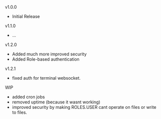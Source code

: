 v1.0.0

- Initial Release

v1.1.0

- ...

v1.2.0

- Added much more improved security
- Added Role-based authentication

v1.2.1

- fixed auth for terminal websocket.

WIP

- added cron jobs
- removed uptime (because it wasnt working)
- improved security by making ROLES.USER cant operate on files or write to files.
